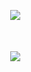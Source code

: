 <div style="display:flex;margin:10px;padding:20px"> 
  <img align="center" src="https://github-readme-stats.vercel.app/api?username=DaveAlsina&count_private=truei&show_icons=true&theme=gruvbo://github-readme-stats.vercel.app/api?username=DaveAlsina&count_private=truei&show_icons=true&theme=gruvbox" />
</div>


<div style="display:flex;margin:10px;padding:20px"> 
<img align="center" src="https://github-readme-stats.vercel.app/api/top-langs/?username=DaveAlsina&count_private=true&theme=gruvbox&layout=compac://github-readme-stats.vercel.app/api/top-langs/?username=DaveAlsina&count_private=true&theme=gruvbox&layout=compact" />
</div>

